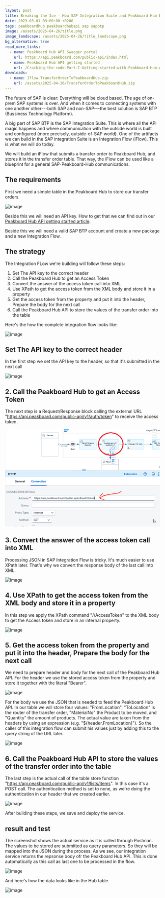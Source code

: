 ```yaml
---
layout: post
title: Breaking the Ice - How SAP Integration Suite and Peakboard Hub Became Best Friends
date: 2023-03-01 03:00:00 +0200
tags: peakboardhub peakboardhubapi sap sapbtp
image: /assets/2025-04-26/title.png
image_landscape: /assets/2025-04-26/title_landscape.png
bg_alternative: true
read_more_links:
  - name: Peakboard Hub API Swagger portal
    url: https://api.peakboard.com/public-api/index.html
  - name: Peakboard Hub API getting started
    url: /Cracking-the-code-Part-I-Getting-started-with-Peakboard-Hub-API.html
downloads:
  - name: Iflow TransferOrderToPeakboardHub.zip
    url: /assets/2025-04-26/TransferOrderToPeakboardHub.zip
---
```

The future of SAP is clear: Everything will be cloud based. The age of on-prem SAP systems is over. And when it comes to connecting systems with one another other---both SAP and non-SAP---the best solution is SAP BTP (Bussiness Technology Platform).

A big part of SAP BTP is the SAP Integration Suite. This is where all the API magic happens and where communication with the outside world is built and configured (more precisely, outside-of-SAP world). One of the artifacts we can build in the SAP integration Suite is an Integration Flow (iFlow). This is what we will do today.

We will build an iFlow that submits a transfer order to Peakboard Hub, and stores it in the transfer order table. That way, the iFlow can be used like a blueprint for a general SAP-Peakboard-Hub communications.

## The requirements

First we need a simple table in the Peakboard Hub to store our transfer orders.

![image](/assets/2025-04-26/010.png)

Beside this we will need an API key. How to get that we can find out in our [Peakboard Hub API getting started article](/Cracking-the-code-Part-I-Getting-started-with-Peakboard-Hub-API.html). 

Beside this we will need a valid SAP BTP account and create a new package and a new Integration Flow. 

## The strategy

The Integration FLow we're building will follow these steps:

1. Set The API key to the correct header
2. Call the Peakboard Hub to get an Access Token
3. Convert the answer of the access token call into XML
4. Use XPath to get the access token from the XML body and store it in a property
5. Get the access token from the property and put it into the header, Prepare the body for the next call
6. Call the Peakboard Hub API to store the values of the transfer order into the table

Here's the how the complete integration flow looks like:

![image](/assets/2025-04-26/020.png)

## Set The API key to the correct header

In the first step we set the API key to the header, so that it's submitted in the next call

![image](/assets/2025-04-26/030.png)

## 2. Call the Peakboard Hub to get an Access Token

The next step is a Request/Response block calling the external URL "https://api.peakboard.com/public-api/v1/auth/token" to receive the access token.

![image](/assets/2025-04-26/040.png)

## 3. Convert the answer of the access token call into XML

Processing JSON in SAP Integration Flow is tricky. It's much easier to use XPath later. That's why we convert the response body of the last call into XML.

![image](/assets/2025-04-26/050.png)

## 4. Use XPath to get the access token from the XML body and store it in a property

In this step we apply the XPath command "//AccessToken" to the XML body to get the Access token and store in an internal property.

![image](/assets/2025-04-26/060.png)

## 5. Get the access token from the property and put it into the header, Prepare the body for the next call

We need to prepare header and body for the next call of the Peakboard Hub API. For the header we use the stored access token from the property and store it together with the literal "Bearer".

![image](/assets/2025-04-26/070.png)

For the body we use the JSON that is needed to feed the Peakboard Hub API. In our table we will store four values: "FromLocation", "ToLocation" is the router of the transfer order, "MaterialNo" the Product to be moved, and "Quantity" the amount of products. The actual value are taken from the headers by using an expression (e.g. "${header.FromLocation}"). So the caller of this integration flow can submit his values just by adding this to the query string of the URL later.

![image](/assets/2025-04-26/080.png)

## 6. Call the Peakboard Hub API to store the values of the transfer order into the table

The last step is the actual call of the table store function "https://api.peakboard.com/public-api/v1/lists/items". In this case it's a POST call. The authentication method is set to none, as we're doing the authentication in our header that we created earlier.

![image](/assets/2025-04-26/090.png)

After building these steps, we save and deploy the service.

## result and test

The screenshot shows the actual service as it is called through Postman. The values to be stored are submitted as query parameters. So they will be mapped into the JSON during the process. As we see, our integration service returns the repsonse body ofr the Peakboard Hub API. This is done automatically as this call as last one to be processed in the flow.

![image](/assets/2025-04-26/100.png)

And here's how the data looks like in the Hub table.

![image](/assets/2025-04-26/110.png)


